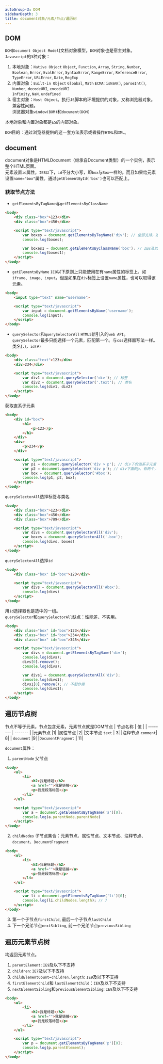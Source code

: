 ```yaml
---
autoGroup-3: DOM
sidebarDepth: 3
title: document对象/元素/节点/遍历树
---
```


## DOM
`DOM`(`Document Object Model`)文档对象模型，`DOM`对象也是宿主对象。   
`Javascript`的`3`种对象：
1. 本地对象：`Native Object`
   `Object`, `Function`, `Array`, `String`, `Number`, `Boolean`, `Error`, `EvalError`, `SyntaxError`, `RangeError`, `ReferenceError`, `TypeError`, `URLError`, `Date`, `RegExp`
2. 内置对象：`Built-in Object`
   `Gloabal`, `Math` 
   `ECMA`: `isNaN()`, `parseInt()`, `Number`, `decodeURI`, `encodeURI`   
   `Infinity`, `NaN`, `undefined`
3. 宿主对象：`Host Object`。执行`JS`脚本的环境提供的对象，又称浏览器对象。兼容性问题。  
   浏览器对象`window(BOM)`和`document(DOM)`

本地对象和内置对象都是`ES`的内部对象。

`DOM`目的：通过浏览器提供的这一套方法表示或者操作`HTML`和`XML`。

## document
document对象是HTMLDocument（继承自Document类型）的一个实例，表示整个HTML页面。  
元素设置`id`属性，`IE8以`下，`id`不分大小写，即`box`与`Box`一样的。而且如果给元素设置`name="box"`属性，通过`getElementById('box')`也可以匹配上。

### 获取节点方法
- `getElementsByTagName`与`getElementsByClassName`
```html
<body>
    <div class="box">123</div>
    <div class="box">456</div>

    <script type="text/javascript">
        var boxes = document.getElementsByTagName('div'); // 全部支持，返回类数组
        console.log(boxes); 

        var boxes1 = document.getElementsByClassName('box'); // IE8及以下没有该方法
        console.log(boxes1);
    </script>
</body>
```
- `getElementsByName`
`IE8`以下原则上只能使用在有`name`属性的标签上，如`iframe`、`image`、`input`。但是如果在`div`标签上设置`name`属性，也可以取得该元素。
```html
<body>
    <input type="text" name="username">

    <script type="text/javascript">
        var input = document.getElementsByName('username');
        console.log(input);
    </script>
</body>
```
- `querySelector`和`querySelectorAll`
`HTML5`新引入的`web API`。   
`querySelector`最多只能选择一个元素，匹配第一个。与`css`选择器写法一样。类名(`.`)，`id(#)`
```html
<body>
    <div class="text">123</div>
    <div>234</div>

    <script type="text/javascript">
        var div1 = document.querySelector('div'); // 标签
        var div2 = document.querySelector('.text'); // 类名
        console.log(div1, div2)
    </script>
</body>
```
获取直系子元素
```html
<body>
    <div id="box">
        <h1>
            <p>123</p>
        </h1>
    </div>
    <div>
        <p>234</p>
    </div>

    <script type="text/javascript">
        var p1 = document.querySelector('div > p'); // div下的直系子元素
        var p2 = document.querySelector('div p'); // div下面的p，有两个，但是只会打印第一个
        var box = document.querySelector('#box');
        console.log(p1, p2, box);
    </script>
</body>
```
`querySelectorAll`选择标签与类名
```html
<body>
    <div class="box">123</div>
    <div class="box">456</div>
    <div class="box">789</div>

    <script type="text/javascript">
        var divs = document.querySelectorAll('div');
        var boxes = document.querySelectorAll('.box');
        console.log(divs, boxes)
    </script>
</body>
```
`querySelectorAll`选择`id`
```html
<body>
    <div class="box" id="box">123</div>

    <script type="text/javascript">
        var divs = document.querySelectorAll('#box');
        console.log(divs)
    </script>
</body>
```
用`id`选择器也是选中的一组。   
`querySelector`和`querySelectorAll`缺点：性能差、不实用。
```html
<body>
    <div class="box" id="box">123</div>
    <div class="box" id="box">234</div>
    <div class="box" id="box">345</div>

    <script type="text/javascript">
        var divs = document.getElementsByTagName('div');
        console.log(divs);
        divs[0].remove();
        console.log(divs);

        var divs1 = document.querySelectorAll('div');
        console.log(divs1);
        divs1[0].remove(); // 不起作用
        console.log(divs1);
    </script>
</body>
```

## 遍历节点树
节点不等于元素，节点包含元素，元素节点就是DOM节点 
| 节点名称       | 值   |
| --------   | ------- |
|元素节点  |1|
|属性节点  |2|
|文本节点 `text` | 3|
|注释节点 `comment`|  8|
| `document` |9|
|`DocumentFragment` | 11|
   
`document`属性：
1. `parentNode` 父节点
```html
<body>
    <ul>
        <li>
            <h2>我是标题</h2>
            <a href="">我是链接</a>
            <p>我是段落标签</p>
        </li>
    </ul>

    <script type="text/javascript">
        var a = document.getElementsByTagName('a')[0];
        console.log(a.parentNode.parentNode)
    </script>
</body>
```
2. `childNodes` 子节点集合：元素节点、属性节点、文本节点、注释节点、`document`、`DocumentFragment`
```html
<body>
    <ul>
        <li>
            <h2>我是标题</h2>
            <a href="">我是链接</a>
            <p>我是段落标签</p>
        </li>
    </ul>

    <script type="text/javascript">
        var li = document.getElementsByTagName('li')[0];
        console.log(li.childNodes.length); // 7
    </script>
</body>
```
3. 第一个子节点`firstChild`, 最后一个子节点`lastChild`
4. 下一个兄弟节点`nextSibling`, 前一个兄弟节点`previousSibling` 

## 遍历元素节点树 
均返回元素节点。  
1. `parentElement`:  `IE9`及以下不支持   
2. `children`:   `IE7`及以下不支持
3. `childElementCount=children.length`:  `IE9`及以下不支持    
4. `firstElementChild`和 `lastElementChild`：`IE9`及以下不支持  
5. `nextElementSibling`和`previousElementSibling`: `IE9`及以下不支持
```html
<body>
    <ul>
        <li>
            <h2>我是标题</h2>
            <a href="">我是链接</a>
            <p>我是段落标签</p>
        </li>
    </ul>

    <script type="text/javascript">
        var p = document.getElementsByTagName('p')[0];
        console.log(p.parentElement);
    </script>
</body>
```
